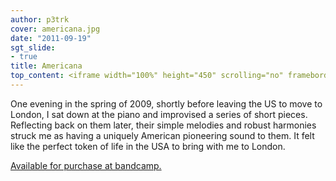 ```yaml
---
author: p3trk
cover: americana.jpg
date: "2011-09-19"
sgt_slide:
- true
title: Americana
top_content: <iframe width="100%" height="450" scrolling="no" frameborder="no" src="https://w.soundcloud.com/player/?url=https%3A//api.soundcloud.com/playlists/1019187&amp;auto_play=false&amp;hide_related=false&amp;show_comments=true&amp;show_user=true&amp;show_reposts=false&amp;visual=true"></iframe>
---
```


One evening in the spring of 2009, shortly before leaving the US to move to London, I sat down at the piano and improvised a series of short pieces. Reflecting back on them later, their simple melodies and robust harmonies struck me as having a uniquely American pioneering sound to them. It felt like the perfect token of life in the USA to bring with me to London.


<div class="buy">
  <a href="http://peterkappus.bandcamp.com/album/americana" onclick="javascript:_gaq.push(['_trackEvent','outbound-article','http://peterkappus.bandcamp.com']);" class="button">Available for purchase at bandcamp.</a>
</div>
